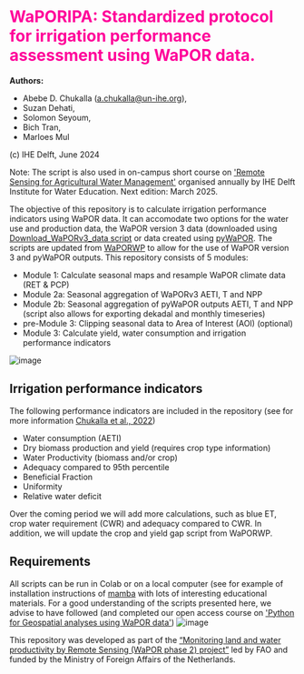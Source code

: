 # <font color='#ff009a'> WaPORIPA: Standardized protocol for irrigation performance assessment using WaPOR data. </font>

**Authors:** 
* Abebe D. Chukalla (a.chukalla@un-ihe.org),
* Suzan Dehati,
* Solomon Seyoum,
* Bich Tran,
* Marloes Mul
   
(c) IHE Delft, June 2024

Note: The script is also used in on-campus short course on ['Remote Sensing for Agricultural Water Management'](https://www.un-ihe.org/courses/on-campus/remote-sensing-agricultural-water-management) organised annually by IHE Delft Institute for Water Education. Next edition: March 2025. 

The objective of this repository is to calculate irrigation performance indicators using WaPOR data. It can accomodate two options for the water use and production data, the WaPOR version 3 data (downloaded using [Download_WaPORv3_data script](https://github.com/wateraccounting/WaPORMOOC/tree/main/1_WaPOR_download_colab) or data created using [pyWaPOR](https://bitbucket.org/cioapps/pywapor/src/master/). The scripts are updated from [WaPORWP](https://github.com/wateraccounting/WAPORWP) to allow for the use of WaPOR version 3 and pyWaPOR outputs. This repository consists of 5 modules:

- Module 1: Calculate seasonal maps and resample WaPOR climate data (RET & PCP)
- Module 2a: Seasonal aggregation of WaPORv3 AETI, T and NPP
- Module 2b: Seasonal aggregation of pyWaPOR outputs AETI, T and NPP (script also allows for exporting dekadal and monthly timeseries)
- pre-Module 3: Clipping seasonal data to Area of Interest (AOI) (optional)
- Module 3: Calculate yield, water consumption and irrigation performance indicators
  
![image](https://github.com/wateraccounting/WaPORIPA/blob/main/images/WaPORIPA%20%E2%80%93%20github%20repo%20structure.jpg)

## Irrigation performance indicators 
The following performance indicators are included in the repository (see for more information [Chukalla et al., 2022](https://hess.copernicus.org/articles/26/2759/2022/hess-26-2759-2022.html))
- Water consumption (AETI)
- Dry biomass production and yield (requires crop type information)
- Water Productivity (biomass and/or crop)
- Adequacy compared to 95th percentile
- Beneficial Fraction
- Uniformity
- Relative water deficit

Over the coming period we will add more calculations, such as blue ET, crop water requirement (CWR) and adequacy compared to CWR. In addition, we will update the crop and yield gap script from WaPORWP. 

## Requirements
All scripts can be run in Colab or on a local computer (see for example of installation instructions of [mamba](https://courses.gisopencourseware.org/mod/book/view.php?id=430&chapterid=1427) with lots of interesting educational materials. For a good understanding of the scripts presented here, we advise to have followed (and completed our open access course on ['Python for Geospatial analyses using WaPOR data'](https://ocw.un-ihe.org/user/index.php?id=272))
![image](https://github.com/wateraccounting/WaPORMOOC/blob/main/images/Banner%2Cpython%2CWaPOR.jpeg)

This repository was developed as part of the [“Monitoring land and water productivity by Remote Sensing (WaPOR phase 2) project”](https://www.fao.org/in-action/remote-sensing-for-water-productivity/en/) led by FAO and funded by the Ministry of Foreign Affairs of the Netherlands. 
